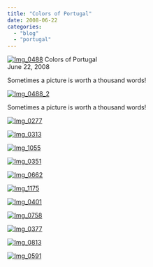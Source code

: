 ```yaml
---
title: "Colors of Portugal"
date: 2008-06-22
categories: 
  - "blog"
  - "portugal"
---
```


 [![Img_0488](https://pub-ac94b3f306b24c0dba4238943c97f2e1.r2.dev/2008/06/22/img_0488.jpg "Img_0488")](https://pub-ac94b3f306b24c0dba4238943c97f2e1.r2.dev/photos/uncategorized/2008/06/22/img_0488.jpg) Colors of Portugal  
June 22, 2008

Sometimes a picture is worth a thousand words!

<!--more-->

[![Img_0488_2](https://pub-ac94b3f306b24c0dba4238943c97f2e1.r2.dev/2008/06/22/img_0488_2.jpg "Img_0488_2")](https://pub-ac94b3f306b24c0dba4238943c97f2e1.r2.dev/photos/uncategorized/2008/06/22/img_0488_2.jpg)

  

Sometimes a picture is worth a thousand words!

[![Img_0277](https://pub-ac94b3f306b24c0dba4238943c97f2e1.r2.dev/2008/06/22/img_0277.jpg "Img_0277")](https://pub-ac94b3f306b24c0dba4238943c97f2e1.r2.dev/photos/uncategorized/2008/06/22/img_0277.jpg)

  

[![Img_0313](https://pub-ac94b3f306b24c0dba4238943c97f2e1.r2.dev/2008/06/22/img_0313.jpg "Img_0313")](https://pub-ac94b3f306b24c0dba4238943c97f2e1.r2.dev/photos/uncategorized/2008/06/22/img_0313.jpg)

  

[![Img_1055](https://pub-ac94b3f306b24c0dba4238943c97f2e1.r2.dev/2008/06/22/img_1055.jpg "Img_1055")](https://pub-ac94b3f306b24c0dba4238943c97f2e1.r2.dev/photos/uncategorized/2008/06/22/img_1055.jpg)

  
  

[![Img_0351](https://pub-ac94b3f306b24c0dba4238943c97f2e1.r2.dev/2008/06/22/img_0351.jpg "Img_0351")](https://pub-ac94b3f306b24c0dba4238943c97f2e1.r2.dev/photos/uncategorized/2008/06/22/img_0351.jpg)

[![Img_0662](https://pub-ac94b3f306b24c0dba4238943c97f2e1.r2.dev/2008/06/22/img_0662.jpg "Img_0662")](https://pub-ac94b3f306b24c0dba4238943c97f2e1.r2.dev/photos/uncategorized/2008/06/22/img_0662.jpg)

  

[![Img_1175](https://pub-ac94b3f306b24c0dba4238943c97f2e1.r2.dev/2008/06/22/img_1175.jpg "Img_1175")](https://pub-ac94b3f306b24c0dba4238943c97f2e1.r2.dev/photos/uncategorized/2008/06/22/img_1175.jpg)

  

[![Img_0401](https://pub-ac94b3f306b24c0dba4238943c97f2e1.r2.dev/2008/06/22/img_0401.jpg "Img_0401")](https://pub-ac94b3f306b24c0dba4238943c97f2e1.r2.dev/photos/uncategorized/2008/06/22/img_0401.jpg)

  

[![Img_0758](https://pub-ac94b3f306b24c0dba4238943c97f2e1.r2.dev/2008/06/22/img_0758.jpg "Img_0758")](https://pub-ac94b3f306b24c0dba4238943c97f2e1.r2.dev/photos/uncategorized/2008/06/22/img_0758.jpg)

  

[![Img_0377](https://pub-ac94b3f306b24c0dba4238943c97f2e1.r2.dev/2008/06/22/img_0377.jpg "Img_0377")](https://pub-ac94b3f306b24c0dba4238943c97f2e1.r2.dev/photos/uncategorized/2008/06/22/img_0377.jpg)

  

[![Img_0813](https://pub-ac94b3f306b24c0dba4238943c97f2e1.r2.dev/2008/06/22/img_0813.jpg "Img_0813")](https://pub-ac94b3f306b24c0dba4238943c97f2e1.r2.dev/photos/uncategorized/2008/06/22/img_0813.jpg)

  

[![Img_0591](https://pub-ac94b3f306b24c0dba4238943c97f2e1.r2.dev/2008/06/22/img_0591.jpg "Img_0591")](https://pub-ac94b3f306b24c0dba4238943c97f2e1.r2.dev/photos/uncategorized/2008/06/22/img_0591.jpg)
